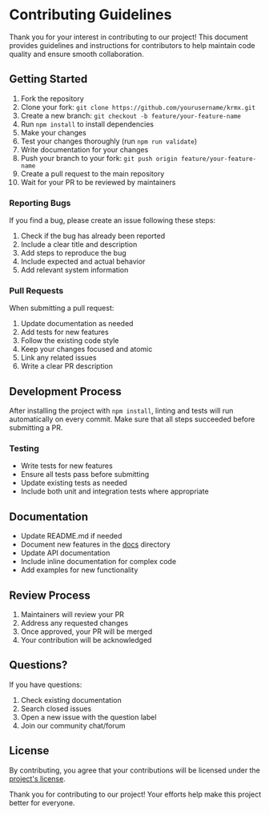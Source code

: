 # Contributing Guidelines

Thank you for your interest in contributing to our project! This document provides guidelines and instructions for contributors to help maintain code quality and ensure smooth collaboration.

## Getting Started

1. Fork the repository
2. Clone your fork: `git clone https://github.com/yourusername/krmx.git`
3. Create a new branch: `git checkout -b feature/your-feature-name`
4. Run `npm install` to install dependencies
5. Make your changes
6. Test your changes thoroughly (run `npm run validate`)
7. Write documentation for your changes
8. Push your branch to your fork: `git push origin feature/your-feature-name`
9. Create a pull request to the main repository
10. Wait for your PR to be reviewed by maintainers

### Reporting Bugs

If you find a bug, please create an issue following these steps:
1. Check if the bug has already been reported
2. Include a clear title and description
3. Add steps to reproduce the bug
4. Include expected and actual behavior
5. Add relevant system information

### Pull Requests

When submitting a pull request:
1. Update documentation as needed
2. Add tests for new features
3. Follow the existing code style
4. Keep your changes focused and atomic
5. Link any related issues
6. Write a clear PR description

## Development Process
After installing the project with `npm install`, linting and tests will run automatically on every commit. Make sure that all steps succeeded before submitting a PR.

### Testing

- Write tests for new features
- Ensure all tests pass before submitting
- Update existing tests as needed
- Include both unit and integration tests where appropriate

## Documentation

- Update README.md if needed
- Document new features in the [docs](./docs) directory
- Update API documentation
- Include inline documentation for complex code
- Add examples for new functionality

## Review Process

1. Maintainers will review your PR
2. Address any requested changes
3. Once approved, your PR will be merged
4. Your contribution will be acknowledged

## Questions?

If you have questions:
1. Check existing documentation
2. Search closed issues
3. Open a new issue with the question label
4. Join our community chat/forum

## License
By contributing, you agree that your contributions will be licensed under the [project's license](./LICENSE).

Thank you for contributing to our project! Your efforts help make this project better for everyone.
